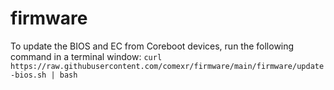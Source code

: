 # firmware

To update the BIOS and EC from Coreboot devices, run the following command in a terminal window: 
`curl https://raw.githubusercontent.com/comexr/firmware/main/firmware/update-bios.sh | bash`
